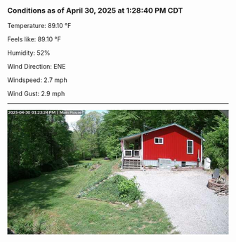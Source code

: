 ### Conditions as of April 30, 2025 at 1:28:40 PM CDT 

Temperature: 89.10 &deg;F

Feels like: 89.10 &deg;F

Humidity: 52%

Wind Direction: ENE

Windspeed: 2.7 mph

Wind Gust: 2.9 mph

---

<img src="./images/latest.jpeg"/>

